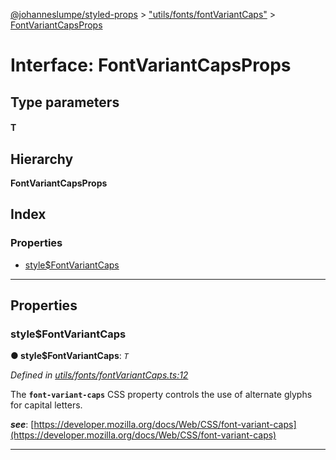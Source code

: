 [@johanneslumpe/styled-props](../README.md) > ["utils/fonts/fontVariantCaps"](../modules/_utils_fonts_fontvariantcaps_.md) > [FontVariantCapsProps](../interfaces/_utils_fonts_fontvariantcaps_.fontvariantcapsprops.md)

# Interface: FontVariantCapsProps

## Type parameters
#### T 
## Hierarchy

**FontVariantCapsProps**

## Index

### Properties

* [style$FontVariantCaps](_utils_fonts_fontvariantcaps_.fontvariantcapsprops.md#style_fontvariantcaps)

---

## Properties

<a id="style_fontvariantcaps"></a>

###  style$FontVariantCaps

**● style$FontVariantCaps**: *`T`*

*Defined in [utils/fonts/fontVariantCaps.ts:12](https://github.com/johanneslumpe/styled-props/blob/8e709f1/src/utils/fonts/fontVariantCaps.ts#L12)*

The **`font-variant-caps`** CSS property controls the use of alternate glyphs for capital letters.

*__see__*: [https://developer.mozilla.org/docs/Web/CSS/font-variant-caps](https://developer.mozilla.org/docs/Web/CSS/font-variant-caps)

___

